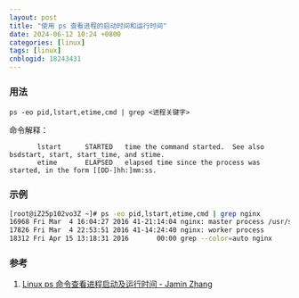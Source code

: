```yaml
---
layout: post
title: "使用 ps 查看进程的启动时间和运行时间"
date: 2024-06-12 10:24 +0800
categories: [linux]
tags: [linux]
cnblogid: 18243431
---
```


### 用法

```shell
ps -eo pid,lstart,etime,cmd | grep <进程关键字>
```

命令解释：

```
       lstart      STARTED   time the command started.  See also bsdstart, start, start_time, and stime.
       etime       ELAPSED   elapsed time since the process was started, in the form [[DD-]hh:]mm:ss.
```

### 示例

```bash
[root@iZ25p102vo3Z ~]# ps -eo pid,lstart,etime,cmd | grep nginx
16968 Fri Mar  4 16:04:27 2016 41-21:14:04 nginx: master process /usr/sbin/nginx
17826 Fri Mar  4 22:53:51 2016 41-14:24:40 nginx: worker process
18312 Fri Apr 15 13:18:31 2016       00:00 grep --color=auto nginx
```

### 参考

1. [Linux ps 命令查看进程启动及运行时间 - Jamin Zhang](https://jaminzhang.github.io/linux/using-ps-to-view-process-started-and-elapsed-time-in-linux/)

